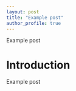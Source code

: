 ```yaml
---
layout: post
title: "Example post"
author_profile: true
---
```


Example post

# Introduction

Example post
